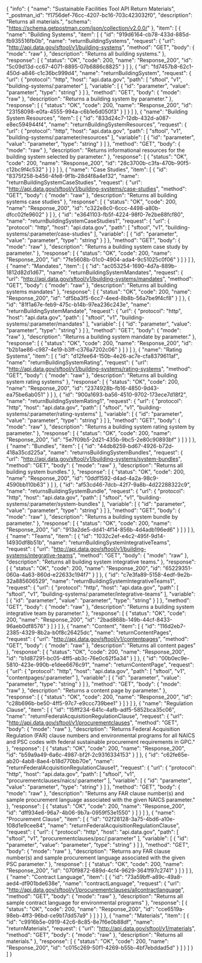 {
  "info": {
    "name": "Sustainable Facilities Tool API Return Materials",
    "_postman_id": "f1756def-76cc-4207-bc16-703c423032f0",
    "description": "Returns all materials.",
    "schema": "https://schema.getpostman.com/json/collection/v2.0.0/"
  },
  "item": [
    {
      "name": "Building Systems",
      "item": [
        {
          "id": "919d6164-cb78-433d-885d-fb935516fb0b",
          "name": "returnBuildingSystems",
          "request": {
            "url": "http://api.data.gov/sftool/v1/building-systems",
            "method": "GET",
            "body": {
              "mode": "raw"
            },
            "description": "Returns all building systems."
          },
          "response": [
            {
              "status": "OK",
              "code": 200,
              "name": "Response_200",
              "id": "5c09d13d-cc67-4071-8895-07b6886c8825"
            }
          ]
        },
        {
          "id": "fd7457b8-62c1-450d-a846-c1c36bc999d4",
          "name": "returnBuildingSystem",
          "request": {
            "url": {
              "protocol": "http",
              "host": "api.data.gov",
              "path": [
                "sftool",
                "v1",
                "building-systems/:parameter"
              ],
              "variable": [
                {
                  "id": "parameter",
                  "value": "parameter",
                  "type": "string"
                }
              ]
            },
            "method": "GET",
            "body": {
              "mode": "raw"
            },
            "description": "Returns a building system by parameter."
          },
          "response": [
            {
              "status": "OK",
              "code": 200,
              "name": "Response_200",
              "id": "23158098-e0fa-4555-994a-c6b1e6d050f3"
            }
          ]
        }
      ]
    },
    {
      "name": "Building System Resources",
      "item": [
        {
          "id": "833d24c7-12db-432d-a087-e8ec594944f4",
          "name": "returnBuildingSystemResources",
          "request": {
            "url": {
              "protocol": "http",
              "host": "api.data.gov",
              "path": [
                "sftool",
                "v1",
                "building-systems/:parameter/resources"
              ],
              "variable": [
                {
                  "id": "parameter",
                  "value": "parameter",
                  "type": "string"
                }
              ]
            },
            "method": "GET",
            "body": {
              "mode": "raw"
            },
            "description": "Returns informational resources for the building system selected by parameter."
          },
          "response": [
            {
              "status": "OK",
              "code": 200,
              "name": "Response_200",
              "id": "28c3700b-c3fa-470b-90f5-c12bc9f4c532"
            }
          ]
        }
      ]
    },
    {
      "name": "Case Studies",
      "item": [
        {
          "id": "8375f258-b456-4fe8-9f1b-28d4f8a4ef32",
          "name": "returnBuildingSystemCaseStudies",
          "request": {
            "url": "http://api.data.gov/sftool/v1/building-systems/case-studies",
            "method": "GET",
            "body": {
              "mode": "raw"
            },
            "description": "Returns all building systems case studies"
          },
          "response": [
            {
              "status": "OK",
              "code": 200,
              "name": "Response_200",
              "id": "c322e8c0-6ccc-4498-a80b-dfcc02fe9602"
            }
          ]
        },
        {
          "id": "e3641103-fb5f-4224-98f0-7e2be88fcf80",
          "name": "returnBuildingSystemCaseStudies1",
          "request": {
            "url": {
              "protocol": "http",
              "host": "api.data.gov",
              "path": [
                "sftool",
                "v1",
                "building-systems/:parameter/case-studies"
              ],
              "variable": [
                {
                  "id": "parameter",
                  "value": "parameter",
                  "type": "string"
                }
              ]
            },
            "method": "GET",
            "body": {
              "mode": "raw"
            },
            "description": "Returns a building system case study by parameter."
          },
          "response": [
            {
              "status": "OK",
              "code": 200,
              "name": "Response_200",
              "id": "7fe5608b-01c0-4904-ada4-9c51025c0f06"
            }
          ]
        }
      ]
    },
    {
      "name": "Mandates",
      "item": [
        {
          "id": "ac053254-1690-4d7a-889b-1812d82d1d67",
          "name": "returnBuildingSystemMandates",
          "request": {
            "url": "http://api.data.gov/sftool/v1/building-systems/mandates",
            "method": "GET",
            "body": {
              "mode": "raw"
            },
            "description": "Returns all building systems mandates"
          },
          "response": [
            {
              "status": "OK",
              "code": 200,
              "name": "Response_200",
              "id": "df5ba3f5-6cc7-4eed-8b8b-56a7be9f4cf8"
            }
          ]
        },
        {
          "id": "81f1a67e-feb9-475c-b14b-97ea236c243e",
          "name": "returnBuildingSystemMandate",
          "request": {
            "url": {
              "protocol": "http",
              "host": "api.data.gov",
              "path": [
                "sftool",
                "v1",
                "building-systems/:parameter/mandates"
              ],
              "variable": [
                {
                  "id": "parameter",
                  "value": "parameter",
                  "type": "string"
                }
              ]
            },
            "method": "GET",
            "body": {
              "mode": "raw"
            },
            "description": "Returns a building system mandate by parameter."
          },
          "response": [
            {
              "status": "OK",
              "code": 200,
              "name": "Response_200",
              "id": "b2b1ae86-c987-4e19-b3ff-c376a7202c06"
            }
          ]
        }
      ]
    },
    {
      "name": "Rating Systems",
      "item": [
        {
          "id": "d12fee64-150b-4e26-ac7e-cfa8379611af",
          "name": "returnBuildingSystemRating",
          "request": {
            "url": "http://api.data.gov/sftool/v1/building-systems/rating-systems",
            "method": "GET",
            "body": {
              "mode": "raw"
            },
            "description": "Returns all building system rating systems"
          },
          "response": [
            {
              "status": "OK",
              "code": 200,
              "name": "Response_200",
              "id": "2374928b-fb16-4850-9d43-ea75be6ab051"
            }
          ]
        },
        {
          "id": "900a1693-ba56-4510-9702-173ece7d18f2",
          "name": "returnBuildingSystemRating1",
          "request": {
            "url": {
              "protocol": "http",
              "host": "api.data.gov",
              "path": [
                "sftool",
                "v1",
                "building-systems/:parameter/rating-systems"
              ],
              "variable": [
                {
                  "id": "parameter",
                  "value": "parameter",
                  "type": "string"
                }
              ]
            },
            "method": "GET",
            "body": {
              "mode": "raw"
            },
            "description": "Returns a building system rating system by parameter."
          },
          "response": [
            {
              "status": "OK",
              "code": 200,
              "name": "Response_200",
              "id": "5e7f09b5-2d21-435b-9bc5-2e80c90893bf"
            }
          ]
        }
      ]
    },
    {
      "name": "Bundles",
      "item": [
        {
          "id": "44db8259-bd67-4926-b72d-418a35cd225a",
          "name": "returnsBuildingSystemBundles",
          "request": {
            "url": "http://api.data.gov/sftool/v1/building-systems/system-bundles",
            "method": "GET",
            "body": {
              "mode": "raw"
            },
            "description": "Returns all building system bundles."
          },
          "response": [
            {
              "status": "OK",
              "code": 200,
              "name": "Response_200",
              "id": "0ddf1592-d4ad-4a2a-98c9-4590bb110b63"
            }
          ]
        },
        {
          "id": "af53cd46-7dcb-42f7-9a8b-4d22288322c9",
          "name": "returnsBuildingSystemBundle",
          "request": {
            "url": {
              "protocol": "http",
              "host": "api.data.gov",
              "path": [
                "sftool",
                "v1",
                "building-systems/:parameter/system-bundles"
              ],
              "variable": [
                {
                  "id": "parameter",
                  "value": "parameter",
                  "type": "string"
                }
              ]
            },
            "method": "GET",
            "body": {
              "mode": "raw"
            },
            "description": "Returns a building system bundle by parameter."
          },
          "response": [
            {
              "status": "OK",
              "code": 200,
              "name": "Response_200",
              "id": "913a2de5-dd41-4f14-856b-4d4adb196ed6"
            }
          ]
        }
      ]
    },
    {
      "name": "Teams",
      "item": [
        {
          "id": "1032c2ef-e4c2-495f-9d14-14930df8b51b",
          "name": "returnBuildingSystemIntegrativeTeams",
          "request": {
            "url": "http://api.data.gov/sftool/v1/building-systems/integrative-teams",
            "method": "GET",
            "body": {
              "mode": "raw"
            },
            "description": "Returns all building system integrative teams."
          },
          "response": [
            {
              "status": "OK",
              "code": 200,
              "name": "Response_200",
              "id": "65229351-060a-4a63-860d-e22633c194f7"
            }
          ]
        },
        {
          "id": "c7e3fa89-5158-4edf-9e2b-32a885606529",
          "name": "returnBuildingSystemIntegrativeTeams1",
          "request": {
            "url": {
              "protocol": "http",
              "host": "api.data.gov",
              "path": [
                "sftool",
                "v1",
                "building-systems/:parameter/integrative-teams"
              ],
              "variable": [
                {
                  "id": "parameter",
                  "value": "parameter",
                  "type": "string"
                }
              ]
            },
            "method": "GET",
            "body": {
              "mode": "raw"
            },
            "description": "Returns a building system integrative team by parameter."
          },
          "response": [
            {
              "status": "OK",
              "code": 200,
              "name": "Response_200",
              "id": "2bad868b-149b-44cf-8433-96aeb0df8576"
            }
          ]
        }
      ]
    },
    {
      "name": "Content",
      "item": [
        {
          "id": "116d2eb7-2385-4329-8b2a-b0f8c26425dc",
          "name": "returnContentPages",
          "request": {
            "url": "http://api.data.gov/sftool/v1/contentpages",
            "method": "GET",
            "body": {
              "mode": "raw"
            },
            "description": "Returns all content pages"
          },
          "response": [
            {
              "status": "OK",
              "code": 200,
              "name": "Response_200",
              "id": "b1d87291-bc05-4ff5-ab3c-76e0c62f5a34"
            }
          ]
        },
        {
          "id": "00b0ec9e-5810-423e-990b-e1dee6676c91",
          "name": "returnContentPage",
          "request": {
            "url": {
              "protocol": "http",
              "host": "api.data.gov",
              "path": [
                "sftool",
                "v1",
                "contentpages/:parameter"
              ],
              "variable": [
                {
                  "id": "parameter",
                  "value": "parameter",
                  "type": "string"
                }
              ]
            },
            "method": "GET",
            "body": {
              "mode": "raw"
            },
            "description": "Returns a content page by parameter."
          },
          "response": [
            {
              "status": "OK",
              "code": 200,
              "name": "Response_200",
              "id": "c28b696b-be50-4ff5-97c7-e9ccc739bee1"
            }
          ]
        }
      ]
    },
    {
      "name": "Regulation Clause",
      "item": [
        {
          "id": "15fff234-641c-4afb-adf5-5852bca35c06",
          "name": "returnFederalAcquisitionRegulationClause",
          "request": {
            "url": "http://api.data.gov/sftool/v1/procurementclauses",
            "method": "GET",
            "body": {
              "mode": "raw"
            },
            "description": "Returns Federal Acquisition Regulation (FAR) clause numbers and environmental programs for all NAICS and PSC codes with federal sustainable procurement requirements in GPC."
          },
          "response": [
            {
              "status": "OK",
              "code": 200,
              "name": "Response_200",
              "id": "b59a9a49-6a6c-4987-bf2f-2c9316334153"
            }
          ]
        },
        {
          "id": "c62fe65e-ab20-4ab8-8ae4-b18d770bb70e",
          "name": "returnFederalAcquisitionRegulationClause1",
          "request": {
            "url": {
              "protocol": "http",
              "host": "api.data.gov",
              "path": [
                "sftool",
                "v1",
                "procurementclauses/naics/:parameter"
              ],
              "variable": [
                {
                  "id": "parameter",
                  "value": "parameter",
                  "type": "string"
                }
              ]
            },
            "method": "GET",
            "body": {
              "mode": "raw"
            },
            "description": "Returns any FAR clause number(s) and sample procurement language associated with the given NAICS parameter."
          },
          "response": [
            {
              "status": "OK",
              "code": 200,
              "name": "Response_200",
              "id": "dff934e6-96a7-4b06-9b7a-0959f53e1550"
            }
          ]
        }
      ]
    },
    {
      "name": "Procurement Clause",
      "item": [
        {
          "id": "02f28128-3a75-4bd6-a10e-108d1e9cee84",
          "name": "returnFederalAcquisitionRegulationClause",
          "request": {
            "url": {
              "protocol": "http",
              "host": "api.data.gov",
              "path": [
                "sftool",
                "v1",
                "procurementclauses/psc/:parameter"
              ],
              "variable": [
                {
                  "id": "parameter",
                  "value": "parameter",
                  "type": "string"
                }
              ]
            },
            "method": "GET",
            "body": {
              "mode": "raw"
            },
            "description": "Returns any FAR clause number(s) and sample procurement language associated with the given PSC parameter."
          },
          "response": [
            {
              "status": "OK",
              "code": 200,
              "name": "Response_200",
              "id": "070f9872-689d-4cf4-9629-3641f97c2741"
            }
          ]
        }
      ]
    },
    {
      "name": "Contract Language",
      "item": [
        {
          "id": "73a59bff-a89c-49a8-aed4-df901bde638e",
          "name": "contractLanguage",
          "request": {
            "url": "http://api.data.gov/sftool/v1/procurementclauses/allcontractlanguage",
            "method": "GET",
            "body": {
              "mode": "raw"
            },
            "description": "Returns all sample contract language for environmental programs"
          },
          "response": [
            {
              "status": "OK",
              "code": 200,
              "name": "Response_200",
              "id": "cce6519a-98eb-4ff3-96bd-ce9b17dd57a9"
            }
          ]
        }
      ]
    },
    {
      "name": "Materials",
      "item": [
        {
          "id": "c9916b5e-0919-42c6-8c85-8e7f6e0b88df",
          "name": "returnMaterials",
          "request": {
            "url": "http://api.data.gov/sftool/v1/materials",
            "method": "GET",
            "body": {
              "mode": "raw"
            },
            "description": "Returns all materials."
          },
          "response": [
            {
              "status": "OK",
              "code": 200,
              "name": "Response_200",
              "id": "c015c269-50f1-4269-b55b-4bf7ebddad5d"
            }
          ]
        }
      ]
    }
  ]
}